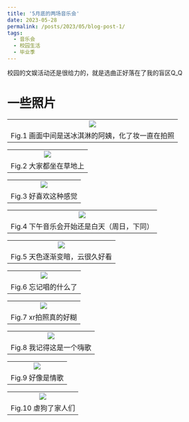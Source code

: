 ```yaml
---
title: '5月底的两场音乐会'
date: 2023-05-28
permalink: /posts/2023/05/blog-post-1/
tags:
  - 音乐会
  - 校园生活
  - 毕业季
---
```

校园的文娱活动还是很给力的，就是选曲正好落在了我的盲区Q_Q

一些照片
======

<table width="100%" border="0" cellspacing="0" cellpadding="0">
  <tr>
    <td align="center"><img src="/images/2023-5-yinyuehui-1.JPG"/> </td>
  </tr>
  <tr>
    <td align="center">Fig.1 画面中间是送冰淇淋的阿姨，化了妆一直在拍照</td>
  </tr>
</table>

<table width="100%" border="0" cellspacing="0" cellpadding="0">
  <tr>
    <td align="center"><img src="/images/2023-5-yinyuehui-2.JPG"/> </td>
  </tr>
  <tr>
    <td align="center">Fig.2 大家都坐在草地上</td>
  </tr>
</table>
<table width="100%" border="0" cellspacing="0" cellpadding="0">
  <tr>
    <td align="center"><img src="/images/2023-5-yinyuehui-3.JPG"/> </td>
  </tr>
  <tr>
    <td align="center">Fig.3 好喜欢这种感觉</td>
  </tr>
</table>

<table width="100%" border="0" cellspacing="0" cellpadding="0">
  <tr>
    <td align="center"><img src="/images/2023-5-yinyuehui-4.JPG"/> </td>
  </tr>
  <tr>
    <td align="center">Fig.4 下午音乐会开始还是白天（周日，下同）</td>
  </tr>
</table><table width="100%" border="0" cellspacing="0" cellpadding="0">
  <tr>
    <td align="center"><img src="/images/2023-5-yinyuehui-5.JPG"/> </td>
  </tr>
  <tr>
    <td align="center">Fig.5 天色逐渐变暗，云很久好看</td>
  </tr>
</table>

<table width="100%" border="0" cellspacing="0" cellpadding="0">
  <tr>
    <td align="center"><img src="/images/2023-5-yinyuehui-6.JPG"/> </td>
  </tr>
  <tr>
    <td align="center">Fig.6 忘记唱的什么了</td>
  </tr>
</table><table width="100%" border="0" cellspacing="0" cellpadding="0">
  <tr>
    <td align="center"><img src="/images/2023-5-yinyuehui-7.JPG"/> </td>
  </tr>
  <tr>
    <td align="center">Fig.7 xr拍照真的好糊</td>
  </tr>
</table>

<table width="100%" border="0" cellspacing="0" cellpadding="0">
  <tr>
    <td align="center"><img src="/images/2023-5-yinyuehui-8.JPG"/> </td>
  </tr>
  <tr>
    <td align="center">Fig.8 我记得这是一个嗨歌</td>
  </tr>
</table>
<table width="100%" border="0" cellspacing="0" cellpadding="0">
  <tr>
    <td align="center"><img src="/images/2023-5-yinyuehui-9.JPG"/> </td>
  </tr>
  <tr>
    <td align="center">Fig.9 好像是情歌</td>
  </tr>
</table>
<table width="100%" border="0" cellspacing="0" cellpadding="0">
  <tr>
    <td align="center"><img src="/images/2023-5-yinyuehui-10.JPG"/> </td>
  </tr>
  <tr>
    <td align="center">Fig.10 虐狗了家人们</td>
  </tr>
</table>
